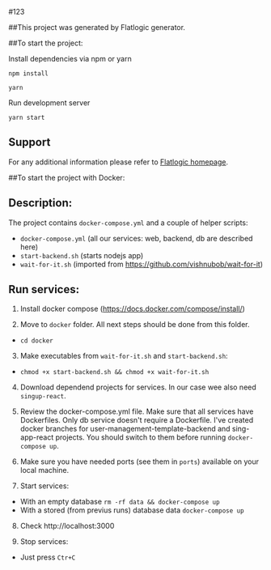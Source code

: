#123

##This project was generated by Flatlogic generator.

##To start the project:

Install dependencies via npm or yarn

```shell
npm install
```

```shell
yarn
```

Run development server

```shell
yarn start
```

## Support

For any additional information please refer to [Flatlogic homepage](https://flatlogic.com).

##To start the project with Docker:

## Description:

The project contains `docker-compose.yml` and a couple of helper scripts:

- `docker-compose.yml` (all our services: web, backend, db are described here)
- `start-backend.sh` (starts nodejs app)
- `wait-for-it.sh` (imported from https://github.com/vishnubob/wait-for-it)

## Run services:

1. Install docker compose (https://docs.docker.com/compose/install/)

2. Move to `docker` folder. All next steps should be done from this folder.

- `cd docker`

3. Make executables from `wait-for-it.sh` and `start-backend.sh`:

- `chmod +x start-backend.sh && chmod +x wait-for-it.sh`

4. Download dependend projects for services. In our case wee also need `singup-react`.

5. Review the docker-compose.yml file. Make sure that all services have Dockerfiles. Only db service doesn't require a Dockerfile. I've created docker branches for user-management-template-backend and sing-app-react projects. You should switch to them before running `docker-compose up`.

6. Make sure you have needed ports (see them in `ports`) available on your local machine.

7. Start services:

- With an empty database `rm -rf data && docker-compose up`
- With a stored (from previus runs) database data `docker-compose up`

8. Check http://localhost:3000

9. Stop services:

- Just press `Ctr+C`
